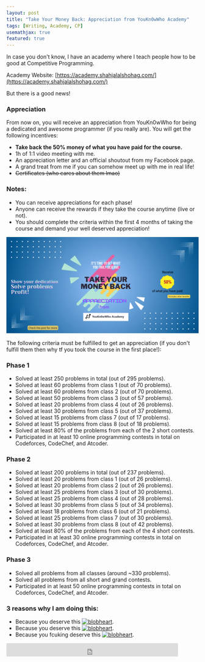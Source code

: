 ```yaml
---
layout: post
title: "Take Your Money Back: Appreciation from YouKn0wWho Academy"
tags: [Writing, Academy, CP]
usemathjax: true
featured: true
---
```


In case you don't know, I have an academy where I teach people how to be good at Competitive Programming. 

Academy Website: [https://academy.shahjalalshohag.com/](https://academy.shahjalalshohag.com/)

But there is a good news!

### Appreciation
From now on, you will receive an appreciation from YouKn0wWho for being a dedicated and awesome programmer (if you really are). You will get the following incentives:
- **Take back the 50% money of what you have paid for the course.**
- 1h of 1:1 video meeting with me.
- An appreciation letter and an official shoutout from my Facebook page.
- A grand treat from me if you can somehow meet up with me in real life!
- ~~Certificates (who cares about them lmao)~~

### Notes:
- You can receive appreciations for each phase! 
- Anyone can receive the rewards if they take the course anytime (live or not). 
- You should complete the criteria within the first 4 months of taking the course and demand your well deserved appreciation!


![appreciation](/assets/images/appreciation.png)


The following criteria must be fulfilled to get an appreciation (if you don't fulfill them then why tf you took the course in the first place!):

### Phase 1
- Solved at least 250 problems in total (out of 295 problems).
- Solved at least 60 problems from class 1 (out of 70 problems).
- Solved at least 60 problems from class 2 (out of 70 problems).
- Solved at least 50 problems from class 3 (out of 57 problems).
- Solved at least 20 problems from class 4 (out of 26 problems).
- Solved at least 30 problems from class 5 (out of 37 problems).
- Solved at least 15 problems from class 7 (out of 17 problems).
- Solved at least 15 problems from class 8 (out of 18  problems).
- Solved at least 80% of the problems from each of the 2 short contests.
- Participated in at least 10 online programming contests in total on Codeforces, CodeChef, and Atcoder.

### Phase 2
- Solved at least 200 problems in total (out of 237 problems).
- Solved at least 20 problems from class 1 (out of 26 problems).
- Solved at least 20 problems from class 2 (out of 26 problems).
- Solved at least 25 problems from class 3 (out of 30 problems).
- Solved at least 25 problems from class 4 (out of 28 problems).
- Solved at least 30 problems from class 5 (out of 34 problems).
- Solved at least 18 problems from class 6 (out of 21 problems).
- Solved at least 25 problems from class 7 (out of 30 problems).
- Solved at least 30 problems from class 8 (out of 42 problems).
- Solved at least 80% of the problems from each of the 4 short contests.
- Participated in at least 30 online programming contests in total on Codeforces, CodeChef, and Atcoder.

### Phase 3
- Solved all problems from all classes (around ~330 problems).
- Solved all problems from all short and grand contests.
- Participated in at least 50 online programming contests in total on Codeforces, CodeChef, and Atcoder.

### 3 reasons why I am doing this:
- Because you deserve this <a href="https://emoji.gg/emoji/8771_blobheart"><img src="https://emoji.gg/assets/emoji/8771_blobheart.png" width="16px" height="16px" alt="blobheart"></a>.
- Because you deserve this <a href="https://emoji.gg/emoji/8771_blobheart"><img src="https://emoji.gg/assets/emoji/8771_blobheart.png" width="16px" height="16px" alt="blobheart"></a>.
- Because you fcuking deserve this <a href="https://emoji.gg/emoji/8771_blobheart"><img src="https://emoji.gg/assets/emoji/8771_blobheart.png" width="16px" height="16px" alt="blobheart"></a>.

<iframe src="https://www.facebook.com/plugins/like.php?href=https%3A%2F%2Fshahjalalshohag.github.io%2Fnirvana%2F&width=450&layout=standard&action=like&size=small&share=true&height=35&appId" width="450" height="35" style="border:none;overflow:hidden" scrolling="no" frameborder="0" allowfullscreen="true" allow="autoplay; clipboard-write; encrypted-media; picture-in-picture; web-share"></iframe>

<div id="fb-root"></div>
<script async defer crossorigin="anonymous" src="https://connect.facebook.net/en_US/sdk.js#xfbml=1&version=v12.0" nonce="my6ulbt3"></script>

<div class="fb-comments" data-href="https://shahjalalshohag.github.io/nirvana/" data-width="" data-numposts="5"></div>
